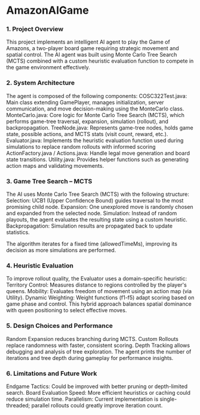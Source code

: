# AmazonAIGame

### 1. Project Overview
This project implements an intelligent AI agent to play the Game of Amazons, a two-player board game requiring strategic movement and spatial control. The AI agent was built using Monte Carlo Tree Search (MCTS) combined with a custom heuristic evaluation function to compete in the game environment effectively.

### 2. System Architecture
The agent is composed of the following components:
COSC322Test.java: Main class extending GamePlayer, manages initialization, server communication, and move decision-making using the MonteCarlo class.
MonteCarlo.java: Core logic for Monte Carlo Tree Search (MCTS), which performs game-tree traversal, expansion, simulation (rollout), and backpropagation.
TreeNode.java: Represents game-tree nodes, holds game state, possible actions, and MCTS stats (visit count, reward, etc.).
Evaluator.java: Implements the heuristic evaluation function used during simulations to replace random rollouts with informed scoring
ActionFactory.java / Actions.java: Handle legal move generation and board state transitions.
Utility.java: Provides helper functions such as generating action maps and validating movements.
### 3. Game Tree Search – MCTS
The AI uses Monte Carlo Tree Search (MCTS) with the following structure:
Selection: UCB1 (Upper Confidence Bound) guides traversal to the most promising child node.
Expansion: One unexplored move is randomly chosen and expanded from the selected node.
Simulation: Instead of random playouts, the agent evaluates the resulting state using a custom heuristic.
Backpropagation: Simulation results are propagated back to update statistics.

The algorithm iterates for a fixed time (allowedTimeMs), improving its decision as more simulations are performed.

### 4. Heuristic Evaluation
To improve rollout quality, the Evaluator uses a domain-specific heuristic:
Territory Control: Measures distance to regions controlled by the player's queens.
Mobility: Evaluates freedom of movement using an action map (via Utility).
Dynamic Weighting: Weight functions (f1-f5) adapt scoring based on game phase and control.
This hybrid approach balances spatial dominance with queen positioning to select effective moves.

### 5. Design Choices and Performance
Random Expansion reduces branching during MCTS.
Custom Rollouts replace randomness with faster, consistent scoring.
Depth Tracking allows debugging and analysis of tree exploration.
The agent prints the number of iterations and tree depth during gameplay for performance insights.
### 6. Limitations and Future Work
Endgame Tactics: Could be improved with better pruning or depth-limited search.
Board Evaluation Speed: More efficient heuristics or caching could reduce simulation time.
Parallelism: Current implementation is single-threaded; parallel rollouts could greatly improve iteration count.
